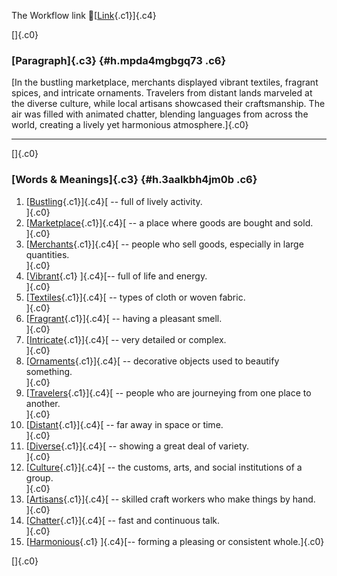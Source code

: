 The Workflow link
👏[[Link](https://www.google.com/url?q=http://www.google.com&sa=D&source=editors&ust=1758237393778476&usg=AOvVaw3snpfL4ejkXM7aW37JS0k7){.c1}]{.c4}

[]{.c0}

### [Paragraph]{.c3} {#h.mpda4mgbgq73 .c6}

[In the bustling marketplace, merchants displayed vibrant textiles,
fragrant spices, and intricate ornaments. Travelers from distant lands
marveled at the diverse culture, while local artisans showcased their
craftsmanship. The air was filled with animated chatter, blending
languages from across the world, creating a lively yet harmonious
atmosphere.]{.c0}

------------------------------------------------------------------------

[]{.c0}

### [Words & Meanings]{.c3} {#h.3aalkbh4jm0b .c6}

1.  [[Bustling](https://www.google.com/url?q=http://www.google.com&sa=D&source=editors&ust=1758237393779252&usg=AOvVaw3e7SCMDM9BhD8TK9lS8vaN){.c1}]{.c4}[ --
    full of lively activity.\
    ]{.c0}
2.  [[Marketplace](https://www.google.com/url?q=http://www.google.com&sa=D&source=editors&ust=1758237393779379&usg=AOvVaw0qu0t9zizIIoY2g5NbmlEe){.c1}]{.c4}[ --
    a place where goods are bought and sold.\
    ]{.c0}
3.  [[Merchants](https://www.google.com/url?q=http://www.google.com&sa=D&source=editors&ust=1758237393779491&usg=AOvVaw1lCtzfRb2Qow4VrLHKyvKS){.c1}]{.c4}[ --
    people who sell goods, especially in large quantities.\
    ]{.c0}
4.  [[Vibrant](https://www.google.com/url?q=http://www.google.com&sa=D&source=editors&ust=1758237393779622&usg=AOvVaw3NAnF9c8bOfEACa1I4nDB7){.c1}
    ]{.c4}[-- full of life and energy.\
    ]{.c0}
5.  [[Textiles](https://www.google.com/url?q=http://www.google.com&sa=D&source=editors&ust=1758237393779732&usg=AOvVaw3y2X-yqi4a2lbtL44hNomr){.c1}]{.c4}[ --
    types of cloth or woven fabric.\
    ]{.c0}
6.  [[Fragrant](https://www.google.com/url?q=http://www.google.com&sa=D&source=editors&ust=1758237393779834&usg=AOvVaw0LXQoyvxXOjGI6ny9KpUO0){.c1}]{.c4}[ --
    having a pleasant smell.\
    ]{.c0}
7.  [[Intricate](https://www.google.com/url?q=http://www.google.com&sa=D&source=editors&ust=1758237393779943&usg=AOvVaw0Xa6CgLvxWjJoji-KQIEpd){.c1}]{.c4}[ --
    very detailed or complex.\
    ]{.c0}
8.  [[Ornaments](https://www.google.com/url?q=http://www.google.com&sa=D&source=editors&ust=1758237393780039&usg=AOvVaw05ZeAuHLBcQwMJGCAnXnMJ){.c1}]{.c4}[ --
    decorative objects used to beautify something.\
    ]{.c0}
9.  [[Travelers](https://www.google.com/url?q=http://www.google.com&sa=D&source=editors&ust=1758237393780162&usg=AOvVaw1NQBlJJeXPoVhssCNtXVtY){.c1}]{.c4}[ --
    people who are journeying from one place to another.\
    ]{.c0}
10. [[Distant](https://www.google.com/url?q=http://www.google.com&sa=D&source=editors&ust=1758237393780279&usg=AOvVaw0F0monkvFdIn-AxY6VH11t){.c1}]{.c4}[ --
    far away in space or time.\
    ]{.c0}
11. [[Diverse](https://www.google.com/url?q=http://www.google.com&sa=D&source=editors&ust=1758237393780372&usg=AOvVaw0UxZ-dBZ1jJVQyKxE38BFy){.c1}]{.c4}[ --
    showing a great deal of variety.\
    ]{.c0}
12. [[Culture](https://www.google.com/url?q=http://www.google.com&sa=D&source=editors&ust=1758237393780472&usg=AOvVaw20vPI9d4QEjvfUXgpnrii2){.c1}]{.c4}[ --
    the customs, arts, and social institutions of a group.\
    ]{.c0}
13. [[Artisans](https://www.google.com/url?q=http://www.google.com&sa=D&source=editors&ust=1758237393780591&usg=AOvVaw0HF18TdSCNUozFfxn-IAs5){.c1}]{.c4}[ --
    skilled craft workers who make things by hand.\
    ]{.c0}
14. [[Chatter](https://www.google.com/url?q=http://www.google.com&sa=D&source=editors&ust=1758237393780700&usg=AOvVaw3yTPBMlx598lY5CrkBrkqB){.c1}]{.c4}[ --
    fast and continuous talk.\
    ]{.c0}
15. [[Harmonious](https://www.google.com/url?q=http://www.google.com&sa=D&source=editors&ust=1758237393780798&usg=AOvVaw32fo29WAVDJRvFnkN5j5OR){.c1}
    ]{.c4}[-- forming a pleasing or consistent whole.]{.c0}

[]{.c0}
